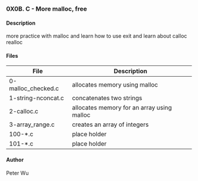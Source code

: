 ### 0X0B. C - More malloc, free

#### Description  
more practice with malloc and learn how to use exit and learn about calloc realloc

#### Files
File | Description
---|---
0-malloc\_checked.c | allocates memory using malloc
1-string\-nconcat.c | concatenates two strings
2-calloc.c | allocates memory for an array using malloc
3-array\_range.c | creates an array of integers
100-\*.c | place holder 
101-\*.c | place holder

#### Author
Peter Wu
